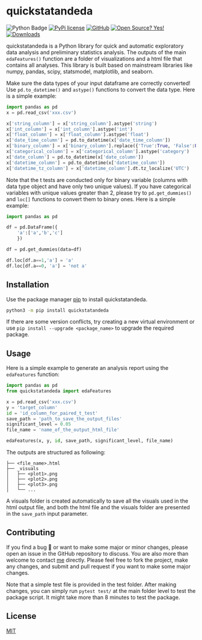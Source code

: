 # quickstatandeda

![Python Badge](https://img.shields.io/badge/Python-3776AB?logo=python&logoColor=fff&style=flat)
[![PyPi license](https://badgen.net/pypi/license/pip/)](https://pypi.org/project/quickstatandeda/)
[![GitHub](https://badgen.net/badge/icon/github?icon=github&label)](https://github.com/mattkczhang/quickstatandeda)
[![Open Source? Yes!](https://badgen.net/badge/Open%20Source%20%3F/Yes%21/blue?icon=github)](https://github.com/mattkczhang/quickstatandeda)
[![Downloads](https://static.pepy.tech/badge/quickstatandeda)](https://pepy.tech/project/quickstatandeda)

quickstatandeda is a Python library for quick and automatic exploratory data analysis and preliminary statistics analysis. The outputs of the main `edaFeatures()` function are a folder of visualizations and a html file that contains all analyses. This library is built based on mainstream libraries like numpy, pandas, scipy, statsmodel, matplotlib, and seaborn. 

Make sure the data types of your input dataframe are correctly converted! Use `pd.to_datetime()` and `astype()` functions to convert the data type. Here is a simple example:

```python
import pandas as pd
x = pd.read_csv('xxx.csv')

x['string_column'] = x['string_column'].astype('string')
x['int_column'] = x['int_column'].astype('int')
x['float_column'] = x['float_column'].astype('float')
x['date_time_column'] = pd.to_datetime(x['date_time_column'])
x['binary_column'] = x['binary_column'].replace({'True':True, 'False':False}).astype('bool')
x['categorical_column'] = x['categorical_column'].astype('category')
x['date_column'] = pd.to_datetime(x['date_column'])
x['datetime_column'] = pd.to_datetime(x['datetime_column'])
x['datetime_tz_column'] = x['datetime_column'].dt.tz_localize('UTC')
```

Note that the t tests are conducted only for binary variable (columns with data type object and have only two unique values). If you have categorical variables with unique values greater than 2, please try to `pd.get_dummies()` and `loc[]` functions to convert them to binary ones. Here is a simple example:

```python
import pandas as pd

df = pd.DataFrame({
    'a':['a','b','c']
    })

df = pd.get_dummies(data=df)

df.loc[df.a==1,'a'] = 'a'
df.loc[df.a==0, 'a'] = 'not a'
```

## Installation

Use the package manager [pip](https://pypi.org/project/quickstatandeda/) to install quickstatandeda. 

```bash
python3 -m pip install quickstatandeda
```

If there are some version conflicts, try creating a new virtual environment or use `pip install --upgrade <package_name>` to upgrade the required package. 

## Usage

Here is a simple example to generate an analysis report using the `edaFeatures` function: 

```python
import pandas as pd
from quickstatandeda import edaFeatures

x = pd.read_csv('xxx.csv')
y = 'target_column'
id = 'id_column_for_paired_t_test'
save_path = 'path_to_save_the_output_files'
significant_level = 0.05
file_name = 'name_of_the_output_html_file'

edaFeatures(x, y, id, save_path, significant_level, file_name)
```

The outputs are structured as following:

```
├── <file_name>.html
├── _visuals
│   ├── <plot1>.png
│   ├── <plot2>.png
│   ├── <plot3>.png
│   └── ...
```

A visuals folder is created automatically to save all the visuals used in the html output file, and both the html file and the visuals folder are presented in the `save_path` input parameter. 

## Contributing

If you find a bug 🐛 or want to make some major or minor changes, please open an issue in the GitHub repository to discuss. You are also more than welcome to contact [me](mailto:kzhang.matt@gmail.com) directly. Please feel free to fork the project, make any changes, and submit and pull request if you want to make some major changes. 

Note that a simple test file is provided in the test folder. After making changes, you can simply run `pytest test/` at the main folder level to test the package script. It might take more than 8 minutes to test the package. 

## License

[MIT](https://choosealicense.com/licenses/mit/)